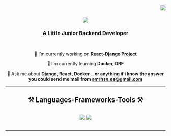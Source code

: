 <img align="right" src="https://visitor-badge.laobi.icu/badge?page_id=AmrhsnEs.AmrhsnEs" />

<h1 align="center">
    <img src="https://readme-typing-svg.herokuapp.com/?font=Righteous&size=35&center=true&vCenter=true&width=500&height=70&duration=4000&lines=Hi+There!+👋;+I'm+Amirhossein+Esmaeili!;" />
</h1>

<h3 align="center">A Little Junior Backend Developer</h3>

<br/>

<div align="center">
 
 🔭 I’m currently working on **React-Django Project**
 
 🌱 I’m currently learning **Docker, DRF**

💬 Ask me about **Django, React, Docker... or anything if i know the answer you could send me mail from <amrhsn.es@gmail.com>**

 <hr/>
 
<h2 align="center">⚒️ Languages-Frameworks-Tools ⚒️</h2>
<br/>
<div align="center">
    <img src="https://skillicons.dev/icons?i=html,css,vscode,github,git,docker,terminal,redis,linux,fastapi,sqlserver,regex" />
    <img src="https://skillicons.dev/icons?i=django,python,javascript,mysql,flask,postgres,sqlite,debian,ubuntu,api,postman" /><br>
</div>

<br/>
<hr/>

<br/>
